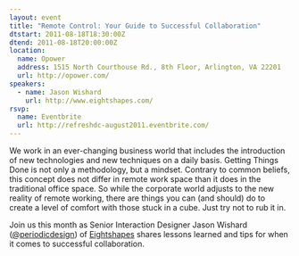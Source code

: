 ```yaml
---
layout: event
title: "Remote Control: Your Guide to Successful Collaboration"
dtstart: 2011-08-18T18:30:00Z
dtend: 2011-08-18T20:00:00Z
location:
  name: Opower
  address: 1515 North Courthouse Rd., 8th Floor, Arlington, VA 22201
  url: http://opower.com/
speakers:
  - name: Jason Wishard
    url: http://www.eightshapes.com/
rsvp:
  name: Eventbrite
  url: http://refreshdc-august2011.eventbrite.com/
---
```


We work in an ever-changing business world that includes the introduction of new technologies and new techniques on a daily basis. Getting Things Done is not only a methodology, but a mindset. Contrary to common beliefs, this concept does not differ in remote work space than it does in the traditional office space. So while the corporate world adjusts to the new reality of remote working, there are things you can (and should) do to create a level of comfort with those stuck in a cube. Just try not to rub it in.

Join us this month as Senior Interaction Designer Jason Wishard ([@periodicdesign](http://twitter.com/#!/periodicdesign)) of [Eightshapes](http://www.eightshapes.com/) shares lessons learned and tips for when it comes to successful collaboration.